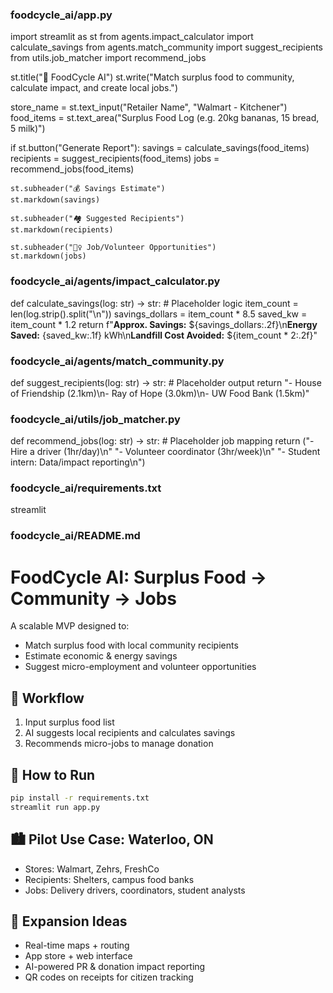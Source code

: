 ### foodcycle_ai/app.py
import streamlit as st
from agents.impact_calculator import calculate_savings
from agents.match_community import suggest_recipients
from utils.job_matcher import recommend_jobs

st.title("🌾 FoodCycle AI")
st.write("Match surplus food to community, calculate impact, and create local jobs.")

store_name = st.text_input("Retailer Name", "Walmart - Kitchener")
food_items = st.text_area("Surplus Food Log (e.g. 20kg bananas, 15 bread, 5 milk)")

if st.button("Generate Report"):
    savings = calculate_savings(food_items)
    recipients = suggest_recipients(food_items)
    jobs = recommend_jobs(food_items)

    st.subheader("💰 Savings Estimate")
    st.markdown(savings)

    st.subheader("🏘️ Suggested Recipients")
    st.markdown(recipients)

    st.subheader("👷‍♀️ Job/Volunteer Opportunities")
    st.markdown(jobs)


### foodcycle_ai/agents/impact_calculator.py
def calculate_savings(log: str) -> str:
    # Placeholder logic
    item_count = len(log.strip().split("\n"))
    savings_dollars = item_count * 8.5
    saved_kw = item_count * 1.2
    return f"**Approx. Savings:** ${savings_dollars:.2f}\n**Energy Saved:** {saved_kw:.1f} kWh\n**Landfill Cost Avoided:** ${item_count * 2:.2f}"


### foodcycle_ai/agents/match_community.py
def suggest_recipients(log: str) -> str:
    # Placeholder output
    return "- House of Friendship (2.1km)\n- Ray of Hope (3.0km)\n- UW Food Bank (1.5km)"


### foodcycle_ai/utils/job_matcher.py
def recommend_jobs(log: str) -> str:
    # Placeholder job mapping
    return ("- Hire a driver (1hr/day)\n"
            "- Volunteer coordinator (3hr/week)\n"
            "- Student intern: Data/impact reporting\n")


### foodcycle_ai/requirements.txt
streamlit


### foodcycle_ai/README.md
# FoodCycle AI: Surplus Food → Community → Jobs

A scalable MVP designed to:
- Match surplus food with local community recipients
- Estimate economic & energy savings
- Suggest micro-employment and volunteer opportunities

## 🔁 Workflow
1. Input surplus food list
2. AI suggests local recipients and calculates savings
3. Recommends micro-jobs to manage donation

## 🚀 How to Run
```bash
pip install -r requirements.txt
streamlit run app.py
```

## 🏙️ Pilot Use Case: Waterloo, ON
- Stores: Walmart, Zehrs, FreshCo
- Recipients: Shelters, campus food banks
- Jobs: Delivery drivers, coordinators, student analysts

## 🧠 Expansion Ideas
- Real-time maps + routing
- App store + web interface
- AI-powered PR & donation impact reporting
- QR codes on receipts for citizen tracking
